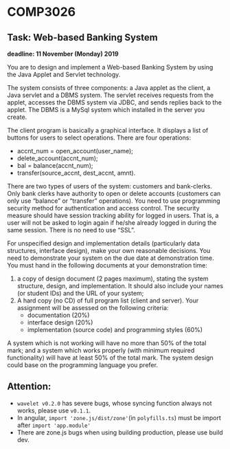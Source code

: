 # COMP3026

## Task: Web-based Banking System

**deadline: 11 November (Monday) 2019**

You are to design and implement a Web-based Banking System by using the Java Applet and Servlet technology. 

The system consists of three components: a Java applet as the client, a Java servlet and a DBMS system. The servlet receives requests from the applet, accesses the DBMS system via JDBC, and sends replies back to the applet. The DBMS is a MySql system which installed in the server you create. 

The client program is basically a graphical interface. It displays a list of buttons for users to select operations. There are four operations: 

- accnt_num = open_account(user_name); 
- delete_account(accnt_num); 
- bal = balance(accnt_num);
- transfer(source_accnt, dest_accnt, amnt).

There are two types of users of the system: customers and bank-clerks. Only bank clerks have authority to open or delete accounts (customers can only use “balance” or “transfer” operations). You need to use programming security method for authentication and access control. The security measure should have session tracking ability for logged in users. That is, a user will not be asked to login again if he/she already logged in during the same session. There is no need to use “SSL”.

For unspecified design and implementation details (particularly data structures, interface design), make your own reasonable decisions. You need to demonstrate your system on the due date at demonstration time. 
You must hand in the following documents at your demonstration time:
1.	a copy of design document (2 pages maximum), stating the system structure, design, and implementation. It should also include your names (or student IDs) and the URL of your system;
2.	A hard copy (no CD) of full program list (client and server).
Your assignment will be assessed on the following criteria:
    - documentation (20%)
    - interface design (20%)
    - implementation (source code) and programming styles (60%)

A system which is not working will have no more than 50% of the total mark; and a system which works properly (with minimum required functionality) will have at least 50% of the total mark. The system design could base on the programming language you prefer.


## Attention: 

- `wavelet v0.2.0` has severe bugs, whose syncing function always not works, please use `v0.1.1`.
- In angular, `import 'zone.js/dist/zone'`(in `polyfills.ts`) must be import after `import 'app.module'`
- There are zone.js bugs when using building production, please use build dev.